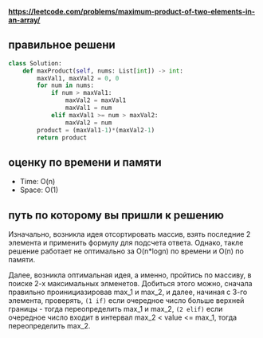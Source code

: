 **https://leetcode.com/problems/maximum-product-of-two-elements-in-an-array/**

## правильное решени
```python
class Solution:
    def maxProduct(self, nums: List[int]) -> int:
        maxVal1, maxVal2 = 0, 0
        for num in nums:
            if num > maxVal1:
                maxVal2 = maxVal1
                maxVal1 = num
            elif maxVal1 >= num > maxVal2:
                maxVal2 = num
        product = (maxVal1-1)*(maxVal2-1)
        return product
```

## оценку по времени и памяти
- Time: O(n)
- Space: O(1)

## путь по которому вы пришли к решению
Изначально, возникла идея отсортировать массив, взять последние 2 элемента и применить формулу для подсчета ответа. Однако, такле решение работает не оптимально за O(n*logn) по времени и O(n) по памяти.

Далее, возникла оптимальная идея, а именно, пройтись по массиву, в поиске 2-х максимальных элменетов. Добиться этого можно, сначала правильно проинициазировав max_1 и max_2, и далее, начиная с 3-го элемента, проверять, `(1 if)` если очередное число больше верхней границы - тогда переопределить max_1 и max_2, `(2 elif)` если очередное число входит в интервал max_2 < value <= max_1, тогда переопределить max_2.


